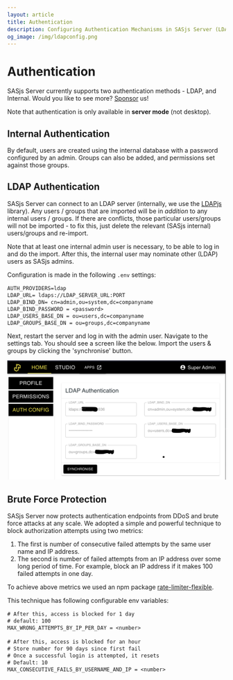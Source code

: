 ```yaml
---
layout: article
title: Authentication
description: Configuring Authentication Mechanisms in SASjs Server (LDAP and Internal)
og_image: /img/ldapconfig.png
---
```


# Authentication

SASjs Server currently supports two authentication methods - LDAP, and Internal.  Would you like to see more?  [Sponsor](https://github.com/sponsors/sasjs) us!

Note that authentication is only available in **server mode** (not desktop).

## Internal Authentication

By default, users are created using the internal database with a password configured by an admin.  Groups can also be added, and permissions set against those groups.

## LDAP Authentication

SASjs Server can connect to an LDAP server (internally, we use the [LDAPjs](http://ldapjs.org/client.html) library).  Any users / groups that are imported will be in _addition_ to any internal users / groups. If there are conflicts, those particular users/groups will not be imported - to fix this, just delete the relevant (SASjs internal) users/groups and re-import.

Note that at least one internal admin user is necessary, to be able to log in and do the import.  After this, the internal user may nominate other (LDAP) users as SASjs admins.

Configuration is made in the following `.env` settings:

```
AUTH_PROVIDERS=ldap
LDAP_URL= ldaps://LDAP_SERVER_URL:PORT
LDAP_BIND_DN= cn=admin,ou=system,dc=companyname
LDAP_BIND_PASSWORD = <password>
LDAP_USERS_BASE_DN = ou=users,dc=companyname
LDAP_GROUPS_BASE_DN = ou=groups,dc=companyname
```

Next, restart the server and log in with the admin user. Navigate to the settings tab.  You should see a screen like the below.  Import the users & groups by clicking the 'synchronise' button.

![LDAP in SASjs](img/ldapconfig.png)

## Brute Force Protection

SASjs Server now protects authentication endpoints from DDoS and brute force attacks at any scale. We adopted a simple and powerful technique to block authorization attempts using two metrics:

1. The first is number of consecutive failed attempts by the same user name and IP address.
2. The second is number of failed attempts from an IP address over some long period of time. For example, block an IP address if it makes 100 failed attempts in one day.

To achieve above metrics we used an npm package [rate-limiter-flexible](https://www.npmjs.com/package/rate-limiter-flexible).

This technique has following configurable env variables:

```
# After this, access is blocked for 1 day
# default: 100
MAX_WRONG_ATTEMPTS_BY_IP_PER_DAY = <number>

# After this, access is blocked for an hour
# Store number for 90 days since first fail
# Once a successful login is attempted, it resets
# Default: 10
MAX_CONSECUTIVE_FAILS_BY_USERNAME_AND_IP = <number>
```
